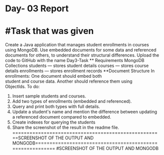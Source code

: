# Day- 03 Report

#Task that was given
=========================================================================================
Create a Java application that manages student enrollments in courses using MongoDB. Use 
embedded documents for some data and referenced documents for others, to understand their 
structural differences. Upload the code to GitHub with the name Day3-Task 
** Requirements 
MongoDB Collections 
students — stores student details 
courses — stores course details 
enrollments — stores enrollment records 
**Document Structure 
In enrollments: 
One document should embed both      
student and course data. 
Another should reference them using  
ObjectIds. 
To do:  
1. Insert sample students and courses. 
2. Add two types of enrollments (embedded and referenced). 
3. Query and print both types with full details. 
4. Update a student's name and mention the difference between updating a referenced 
document compared to embedded. 
5. Create indexes for querying the students 
6. Share the screenshot of the result in the readme file.
=====================================================SCREENSHOT OF THE OUTPUT AND MONGODB==========================================================
#SCREENSHOT OF THE OUTPUT AND MONGODB
